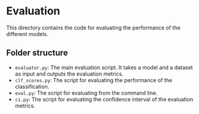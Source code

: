 # Evaluation

This directory contains the code for evaluating the performance of the different models.

## Folder structure

- `evaluator.py`: The main evaluation script. It takes a model and a dataset as input and outputs the evaluation metrics.
- `clf_scores.py`: The script for evaluating the performance of the classification.
- `eval.py`: The script for evaluating from the command line.
- `ci.py`: The script for evaluating the confidence interval of the evaluation metrics.